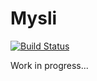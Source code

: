 Mysli
=====

[![Build Status](https://travis-ci.org/VxMxPx/mysli.svg?branch=refunctd)](https://travis-ci.org/VxMxPx/mysli)

Work in progress...
